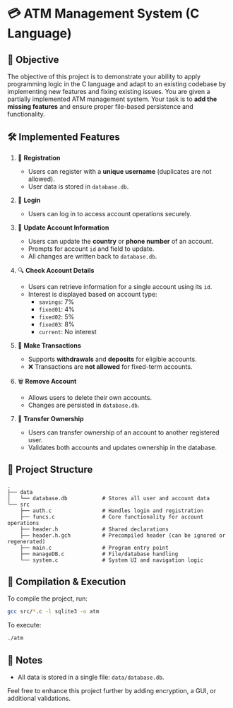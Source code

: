 # 💳 ATM Management System (C Language)

## 📌 Objective
The objective of this project is to demonstrate your ability to apply programming logic in the C language and adapt to an existing codebase by implementing new features and fixing existing issues. You are given a partially implemented ATM management system. Your task is to **add the missing features** and ensure proper file-based persistence and functionality.

## 🛠 Implemented Features
1. 🧾 **Registration**
   - Users can register with a **unique username** (duplicates are not allowed).
   - User data is stored in `database.db`.

2. 🔐 **Login**
   - Users can log in to access account operations securely.

3. 🔄 **Update Account Information**
   - Users can update the **country** or **phone number** of an account.
   - Prompts for account `id` and field to update.
   - All changes are written back to `database.db`.

4. 🔍 **Check Account Details**
   - Users can retrieve information for a single account using its `id`.
   - Interest is displayed based on account type:
     - `savings`: 7%
     - `fixed01`: 4%
     - `fixed02`: 5%
     - `fixed03`: 8%
     - `current`: No interest

5. 💸 **Make Transactions**
   - Supports **withdrawals** and **deposits** for eligible accounts.
   - ❌ Transactions are **not allowed** for fixed-term accounts.

6. 🗑 **Remove Account**
   - Allows users to delete their own accounts.
   - Changes are persisted in `database.db`.

7. 🔁 **Transfer Ownership**
   - Users can transfer ownership of an account to another registered user.
   - Validates both accounts and updates ownership in the database.

## 📁 Project Structure
```
.
├── data
│   └── database.db           # Stores all user and account data
└── src
    ├── auth.c                # Handles login and registration
    ├── funcs.c               # Core functionality for account operations
    ├── header.h              # Shared declarations
    ├── header.h.gch          # Precompiled header (can be ignored or regenerated)
    ├── main.c                # Program entry point
    ├── manageDB.c            # File/database handling
    └── system.c              # System UI and navigation logic
```

## 🧰 Compilation & Execution
To compile the project, run:
```bash
gcc src/*.c -l sqlite3 -o atm
```
To execute:
```bash
./atm
```

## 📌 Notes
- All data is stored in a single file: `data/database.db`.


Feel free to enhance this project further by adding encryption, a GUI, or additional validations.
